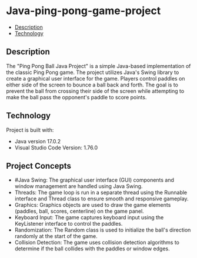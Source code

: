 # Java-ping-pong-game-project

- [Description](#Description)
- [Technology](#Technology)

## Description

The "Ping Pong Ball Java Project" is a simple Java-based implementation of the classic Ping Pong game. The project utilizes Java's Swing library to create a graphical user interface for the game. Players control paddles on either side of the screen to bounce a ball back and forth. The goal is to prevent the ball from crossing their side of the screen while attempting to make the ball pass the opponent's paddle to score points.

## Technology

Project is built with:

  * Java version 17.0.2
  * Visual Studio Code Version: 1.76.0

## Project Concepts

 * #Java Swing: The graphical user interface (GUI) components and window management are handled using Java Swing.
 * Threads: The game loop is run in a separate thread using the Runnable interface and Thread class to ensure smooth and responsive gameplay.
 * Graphics: Graphics objects are used to draw the game elements (paddles, ball, scores, centerline) on the game panel.
 * Keyboard Input: The game captures keyboard input using the KeyListener interface to control the paddles.
 * Randomization: The Random class is used to initialize the ball's direction randomly at the start of the game.
 * Collision Detection: The game uses collision detection algorithms to determine if the ball collides with the paddles or window edges.
